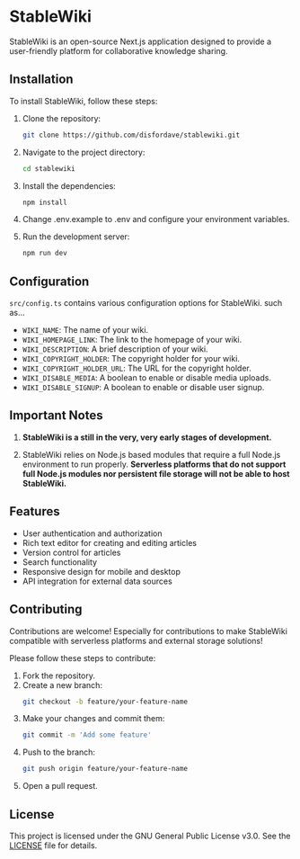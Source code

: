 # StableWiki

StableWiki is an open-source Next.js application designed to provide a user-friendly platform for collaborative knowledge sharing.

## Installation

To install StableWiki, follow these steps:

1. Clone the repository:
   ```bash
   git clone https://github.com/disfordave/stablewiki.git
   ```
2. Navigate to the project directory:
   ```bash
   cd stablewiki
   ```
3. Install the dependencies:
   ```bash
   npm install
   ```
4. Change .env.example to .env and configure your environment variables.

5. Run the development server:
   ```bash
   npm run dev
   ```

## Configuration

`src/config.ts` contains various configuration options for StableWiki. such as...

- `WIKI_NAME`: The name of your wiki.
- `WIKI_HOMEPAGE_LINK`: The link to the homepage of your wiki.
- `WIKI_DESCRIPTION`: A brief description of your wiki.
- `WIKI_COPYRIGHT_HOLDER`: The copyright holder for your wiki.
- `WIKI_COPYRIGHT_HOLDER_URL`: The URL for the copyright holder.
- `WIKI_DISABLE_MEDIA`: A boolean to enable or disable media uploads.
- `WIKI_DISABLE_SIGNUP`: A boolean to enable or disable user signup.

## Important Notes

1. **StableWiki is a still in the very, very early stages of development.**

2. StableWiki relies on Node.js based modules that require a full Node.js environment to run properly. **Serverless platforms that do not support full Node.js modules nor persistent file storage will not be able to host StableWiki.**

## Features

- User authentication and authorization
- Rich text editor for creating and editing articles
- Version control for articles
- Search functionality
- Responsive design for mobile and desktop
- API integration for external data sources

## Contributing

Contributions are welcome! Especially for contributions to make StableWiki compatible with serverless platforms and external storage solutions!

Please follow these steps to contribute:

1. Fork the repository.
2. Create a new branch:
   ```bash
   git checkout -b feature/your-feature-name
   ```
3. Make your changes and commit them:
   ```bash
   git commit -m 'Add some feature'
   ```
4. Push to the branch:
   ```bash
   git push origin feature/your-feature-name
   ```
5. Open a pull request.

## License

This project is licensed under the GNU General Public License v3.0. See the [LICENSE](LICENSE) file for details.
